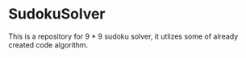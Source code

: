 # SudokuSolver
This is a repository for 9 * 9 sudoku solver, it utlizes some of already created code algorithm.
